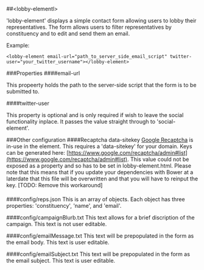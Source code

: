 ##&lt;lobby-elementl&gt;

'lobby-element' displays a simple contact form allowing users to lobby their representatives. The form allows users to filter representatives by constituency and to edit and send them an email.

Example:

	<lobby-element email-url="path_to_server_side_email_script" twitter-user="your_twitter_username"></lobby-element>

###Properties
####email-url

This propeerty holds the path to the server-side script that the form is to be submitted to.

####twitter-user

This property is optional and is only required if wish to leave the social functionality inplace. It passes the value straight through to 'social-element'.

###Other configuration
####Recaptcha data-sitekey
[Google Recaptcha](https://www.google.com/recaptcha/intro/index.html) is in-use in the element. This requires a 'data-sitekey' for your domain. Keys can be generated here: [https://www.google.com/recaptcha/admin#list](https://www.google.com/recaptcha/admin#list). This value could not be exposed as a property and so has to be set in lobby-element.html. Please note that this means that if you update your dependencies with Bower at a laterdate that this file will be overwritten and that you will have to reinput the key. [TODO: Remove this workaround]

####
####config/reps.json
This is an array of objects. Each object has three properties: 'constituency', 'name', and 'email'.

####config/campaignBlurb.txt
This text allows for a brief discription of the campaign. This text is not user editable.

####config/emailMessage.txt
This text will be prepopulated in the form as the email body. This text is user editable.

####config/emailSubject.txt
This text will be prepopulated in the form as the email subject. This text is user editable.




